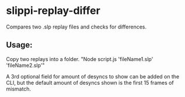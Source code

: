 # slippi-replay-differ

Compares two .slp replay files and checks for differences.

## Usage:

Copy two replays into a folder.
"Node script.js 'fileName1.slp' 'fileName2.slp'"

A 3rd optional field for amount of desyncs to show can be added on the CLI, but the default amount of desyncs shown is the first 15 frames of mismatch.

